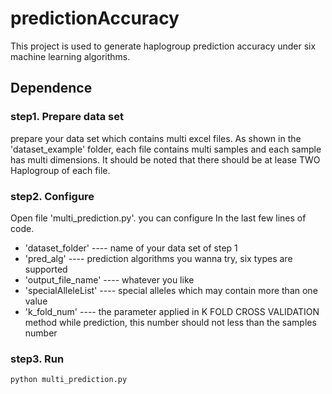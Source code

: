 # predictionAccuracy
This project is used to generate haplogroup prediction accuracy under six machine learning algorithms.

## Dependence

### step1. Prepare data set
prepare your data set which contains multi excel files. As shown in the 'dataset_example' folder, each file contains multi samples and each sample has multi dimensions.
It should be noted that there should be at lease TWO Haplogroup of each file.

### step2. Configure
Open file 'multi_prediction.py'. you can configure  In the last few lines of code.
- 'dataset_folder' ---- name of your data set of step 1
- 'pred_alg' ---- prediction algorithms you wanna try, six types are supported
- 'output_file_name' ---- whatever you like
- 'specialAlleleList' ---- special alleles which may contain more than one value
- 'k_fold_num' ---- the parameter applied in K FOLD CROSS VALIDATION method while prediction, this number should not less than the samples number

### step3. Run
```
python multi_prediction.py
```
